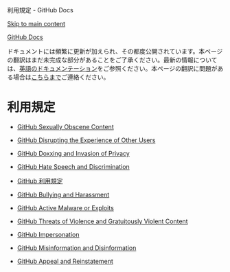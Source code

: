 利用規定 - GitHub Docs

[Skip to main content](#main-content)

[](/ja)[GitHub Docs](/ja)

ドキュメントには頻繁に更新が加えられ、その都度公開されています。本ページの翻訳はまだ未完成な部分があることをご了承ください。最新の情報については、[英語のドキュメンテーション](/en)をご参照ください。本ページの翻訳に問題がある場合は[こちらまで](https://github.com/contact?form[subject]=translation%20issue%20on%20docs.github.com&form[comments]=)ご連絡ください。

利用規定
==========

* [GitHub Sexually Obscene Content](/ja/site-policy/acceptable-use-policies/github-sexually-obscene-content)

* [GitHub Disrupting the Experience of Other Users](/ja/site-policy/acceptable-use-policies/github-disrupting-the-experience-of-other-users)

* [GitHub Doxxing and Invasion of Privacy](/ja/site-policy/acceptable-use-policies/github-doxxing-and-invasion-of-privacy)

* [GitHub Hate Speech and Discrimination](/ja/site-policy/acceptable-use-policies/github-hate-speech-and-discrimination)

* [GitHub 利用規定](/ja/site-policy/acceptable-use-policies/github-acceptable-use-policies)

* [GitHub Bullying and Harassment](/ja/site-policy/acceptable-use-policies/github-bullying-and-harassment)

* [GitHub Active Malware or Exploits](/ja/site-policy/acceptable-use-policies/github-active-malware-or-exploits)

* [GitHub Threats of Violence and Gratuitously Violent Content](/ja/site-policy/acceptable-use-policies/github-threats-of-violence-and-gratuitously-violent-content)

* [GitHub Impersonation](/ja/site-policy/acceptable-use-policies/github-impersonation)

* [GitHub Misinformation and Disinformation](/ja/site-policy/acceptable-use-policies/github-misinformation-and-disinformation)

* [GitHub Appeal and Reinstatement](/ja/site-policy/acceptable-use-policies/github-appeal-and-reinstatement)
